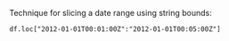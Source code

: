 Technique for slicing a date range using string bounds:

```
df.loc["2012-01-01T00:01:00Z":"2012-01-01T00:05:00Z"]
```
